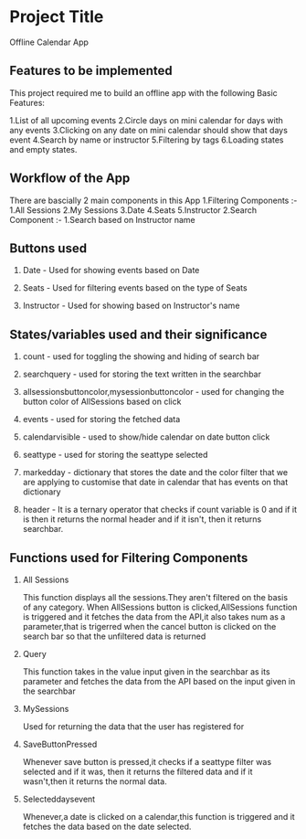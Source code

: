 
# Project Title

Offline Calendar App


## Features to be implemented
This project required me to build an offline app with the following 
Basic Features:

1.List of all upcoming events
2.Circle days on mini calendar for days with any events
3.Clicking on any date on mini calendar should show that days event
4.Search by name or instructor
5.Filtering by tags
6.Loading states and empty states.


## Workflow of the App

There are bascially 2 main components in this App
1.Filtering Components :-
    1.All Sessions
    2.My Sessions
    3.Date
    4.Seats
    5.Instructor
2.Search Component :-
    1.Search based on Instructor name

## Buttons used

1. Date - Used for showing events based on Date

2. Seats - Used for filtering events based on the type of Seats

3. Instructor - Used for showing based on Instructor's name


## States/variables used and their significance

1. count - used for toggling the showing and hiding of search bar

2. searchquery - used for storing the text written in the searchbar

3. allsessionsbuttoncolor,mysessionbuttoncolor - used for changing the 
button color of AllSessions based on click
            
4. events - used for storing the fetched data

5. calendarvisible - used to show/hide calendar on date button click

6. seattype - used for storing the seattype selected

7. markedday - dictionary that stores the date and the color filter that 
we are applying to customise that date in calendar that has events on that dictionary

8. header - It is a ternary operator that checks if count variable  is 0 and if it 
is then it returns the normal header and if it isn't, then it returns 
searchbar.





## Functions used for Filtering Components


1. All Sessions

    This function displays all the sessions.They aren't filtered 
    on the basis of any category.
    When AllSessions button is clicked,AllSessions function is 
    triggered and it fetches the data from the API,it also takes 
    num as a parameter,that is trigerred when the cancel button is clicked on 
    the search bar so that the unfiltered data is returned 

2. Query 

    This function takes in the value input given in the searchbar as 
    its parameter and fetches the data from the API 
    based on the input given in the searchbar

3. MySessions

    Used for returning the data that the user has registered for

4. SaveButtonPressed

    Whenever save button is pressed,it checks if a seattype filter was
    selected and if it was, then it returns the filtered data and if
    it wasn't,then it returns the normal data.

5. Selecteddaysevent

    Whenever,a date is clicked on a calendar,this function is 
    triggered and it fetches the data based on the date
    selected.


